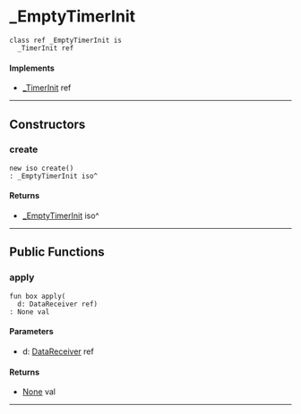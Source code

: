 # _EmptyTimerInit

```pony
class ref _EmptyTimerInit is
  _TimerInit ref
```

#### Implements

* [_TimerInit](wallaroo-ent-data_receiver-_TimerInit) ref

---

## Constructors

### create

```pony
new iso create()
: _EmptyTimerInit iso^
```

#### Returns

* [_EmptyTimerInit](wallaroo-ent-data_receiver-_EmptyTimerInit) iso^

---

## Public Functions

### apply

```pony
fun box apply(
  d: DataReceiver ref)
: None val
```
#### Parameters

*   d: [DataReceiver](wallaroo-ent-data_receiver-DataReceiver) ref

#### Returns

* [None](builtin-None) val

---


